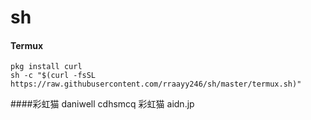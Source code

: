 # sh

#### Termux

```shell
pkg install curl
sh -c "$(curl -fsSL https://raw.githubusercontent.com/rraayy246/sh/master/termux.sh)"
```

####彩虹猫
daniwell
cdhsmcq 彩虹猫
aidn.jp
